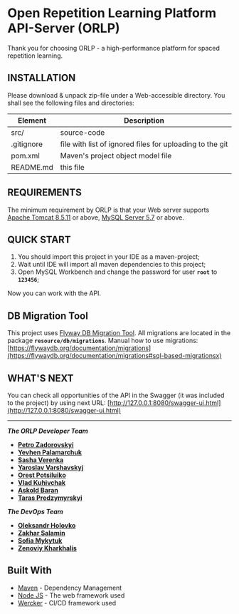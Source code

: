 Open Repetition Learning Platform API-Server (ORLP)
==================================================


Thank you for choosing ORLP - a high-performance platform for spaced repetition learning.


INSTALLATION
------------

Please download & unpack zip-file under a Web-accessible directory. You shall see the following files and directories:

| Element |Description |
| ------ | ------ |
| src/ |source-code|
|.gitignore|file with list of ignored files for uploading to the git|
|pom.xml|Maven's project object model file|
|README.md|this file|


REQUIREMENTS
------------

The minimum requirement by ORLP is that your Web server supports [Apache Tomcat 8.5.11](https://tomcat.apache.org/download-80.cgi) or above, 
[MySQL Server 5.7](https://dev.mysql.com/downloads/mysql/) or above. 


QUICK START
-----------

1. You should import this project in your IDE as a maven-project;
2. Wait until IDE will import all maven dependencies to this project;
3. Open MySQL Workbench and change the password for user **`root`** to **`123456`**;

Now you can work with the API.

DB Migration Tool
-----------------

This project uses [Flyway DB Migration Tool](https://flywaydb.org/).
All migrations are located in the package **`resource/db/migrations`**.
Manual how to use migrations:
[https://flywaydb.org/documentation/migrations](https://flywaydb.org/documentation/migrations#sql-based-migrationsx)

WHAT'S NEXT
-----------

You can check all opportunities of the API in the Swagger (it was included to the project) by using next URL:
[http://127.0.0.1:8080/swagger-ui.html](http://127.0.0.1:8080/swagger-ui.html)

-----------

***The ORLP Developer Team***
- [**Petro Zadorovskyi**](https://github.com/zadorovskyi)
- [**Yevhen Palamarchuk**](https://github.com/YevhenPalamarchuk/)
- [**Sasha Verenka**](https://github.com/OleksandrVerenka)
- [**Yaroslav Varshavskyj**](https://github.com/jarkinV)
- [**Orest Potsiluiko**](https://github.com/OrestPotsiluiko)
- [**Vlad Kuhivchak**](https://github.com/Vkiro)
- [**Askold Baran**](https://github.com/askoldbaran)
- [**Taras Predzymyrskyi**](https://github.com/tararas124)

***The DevOps Team***
- [**Oleksandr Holovko**](https://github.com/oholovko)
- [**Zakhar Salamin**](https://github.com/zakharSal)
- [**Sofia Mykytuk**](https://github.com/SofiiaMyk)
- [**Zenoviy Kharkhalis**](https://github.com/ZenykK)

## Built With

* [Maven](https://maven.apache.org/) - Dependency Management
* [Node JS](https://nodejs.org/uk/) - The web framework used
* [Wercker](http://www.wercker.com/) - CI/CD framework used

